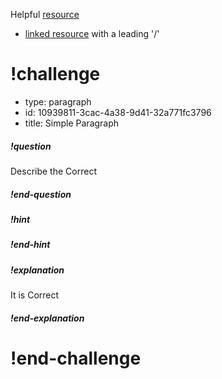 Helpful [resource](./simple-resource.md)
* [linked resource](/simple-resource.md) with a leading '/'

# !challenge

* type: paragraph
* id: 10939811-3cac-4a38-9d41-32a771fc3796
* title: Simple Paragraph

##### !question
Describe the Correct
##### !end-question

##### !hint
##### !end-hint

##### !explanation
It is Correct
##### !end-explanation

# !end-challenge
